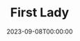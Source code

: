 ---
title: First Lady
date: 2023-09-08T00:00:00
opening_date: 1952-10-01
closing_date: 1952-10-11
layout: productions
program:
Theatre: Theatre Jacksonville
Venue: Little Theatre
cast:
- 1st Woman: Peggy Gift
- 2nd Woman: Jane Porter
- Ann Forrester: Ernestine Logie
- Belle Hardwick: Julia Tyler
- Bleeker: Dick Webb
- Carter Hibbard: James Osbaldeston
- Charles:
  - Harry Courson
  - Roy Osteen
- Elsworth T. Ganning: Melvin Tucker, Jr.
- Emmy Paige: Helen Giles
- General Leonard: Budd Porter
- George Mason: John Sweeney
- Irene Hibbard: Jewett Ashley
- Jason Fleming: Elmo Lehman
- Lucy Chase Wayne: Ophelia Bingham
- Mrs. Davenport: Esther Wallis
- Mrs. Ives: Hazel Miller
- Mrs. Louella May Creevey: Beth Wade
- Senator Gordon Keane: Larry Zell
- Senator Tom Hardwick: Werner Markey
- Sophy Prescott: Elaine Barnett
- Stephen Wayne: Gene Sayre
crew:
- Assistant Director: Rose Forney
- Director: Paul E. Geisenhof
- Electrician: Walter Quattlebaum
- Grips:
  - Laurel Barton
  - Howard Clarke
  - William Gibbs
  - L.J. Gift
  - Pat Milam
  - Dick Webb
- Light Controls: Su Hawkins
- Make-up Assistant:
  - Bill Gibbs
  - Edythe Price
  - Brilla Snead
  - Barbara Ehrman
  - Margaret Ann Diz
- Make-up Chairman: Peggy Gift
- Properties Assistant:
  - Margaret Grimm
  - Eleanor Heriot
  - Jack Vaughn
  - Edith Winegart
  - Marilyn Reedy
  - James Webster
  - Mary Miller
- Properties Chairman: Claire Parks
- Scene Construction:
  - Natalie Clarke
  - Frank Hanlin
  - Starke Heriot
  - Budd Porter
  - Gail Wilson
  - Larry Zell
  - Laurel Barton
  - Howard Clarke
  - William Gibbs
  - L.J. Gift
  - Pat Milam
  - Leonard Mosby
  - Walter Quattlebaum
  - Dick Webb
- Scenery and Lighting: Pete House
- Set Design: Eugene Cellar
- Sound and Music: R.S. Heriot
- Stage Manager: Budd Porter
- Wardrobe Chairman: Ophelia Bingham
orchestra:
---